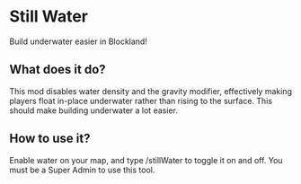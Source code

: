# Still Water
Build underwater easier in Blockland!

## What does it do?
This mod disables water density and the gravity modifier, effectively making players float in-place underwater rather than rising to the surface.
This should make building underwater a lot easier.

## How to use it?
Enable water on your map, and type /stillWater to toggle it on and off.
You must be a Super Admin to use this tool.
